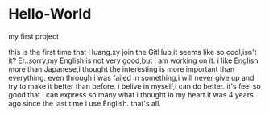 # Hello-World
my first project


this is the first time that Huang.xy join the GitHub,it seems like so cool,isn't it?
Er..sorry,my English is not very good,but i am working on it.
i like English more than Japanese,i thought the interesting is more important than everything.
even through i was failed in something,i will never give up and try to make it better than before.
i belive in myself,i can do better.
it's feel so good that i can express so many what i thought in my heart.it was 4 years ago since the last time i use English.
that's all.
